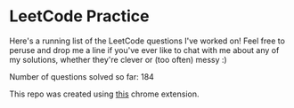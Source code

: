 # LeetCode Practice

Here's a running list of the LeetCode questions I've worked on! Feel free to peruse and drop me a line if you've ever like to chat with me about any of my solutions, whether they're clever or (too often) messy :)

Number of questions solved so far: 184

This repo was created using [this](https://github.com/QasimWani/LeetHub) chrome extension.
